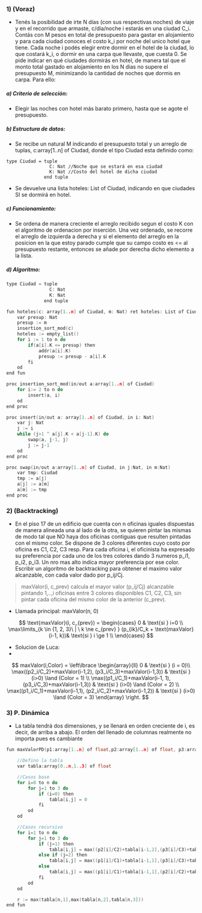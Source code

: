 ### 1) (Voraz)
- Tenés la posibilidad de irte N días (con sus respectivas noches) de viaje y en el recorrido que armaste, c/dia/noche i estarás en una ciudad C_i. Contás con M pesos en total de presupuesto para gastar en alojamiento y para cada ciudad conoces el costo k_i por noche del unico hotel que tiene. Cada noche i podés elegir entre dormir en el hotel de la ciudad, lo que costará k_i, o dormir en una carpa que llevaste, que cuesta 0. Se pide indicar en qué ciudades dormirás en hotel, de manera tal que el monto total gastado en alojamiento en los N dias no supere el presupuesto M, minimizando la cantidad de noches que dormis en carpa. Para ello:

##### a) Criterio de selección:
- Elegir las noches con hotel más barato primero, hasta que se agote el presupuesto. 

##### b) Estructura de datos:
- Se recibe un natural M indicando el presupuesto total y un arreglo de tuplas, c:array[1..n] of Ciudad, donde el tipo Ciudad esta definido como:
~~~
type Ciudad = tuple
                C: Nat //Noche que se estará en esa ciudad
                K: Nat //Costo del hotel de dicha ciudad
              end tuple
~~~
- Se devuelve una lista hoteles: List of Ciudad, indicando en que ciudades SI se dormirá en hotel.

##### c) Funcionamiento:
- Se ordena de manera creciente el arreglo recibido segun el costo K con el algoritmo de ordenacion por inserción. Una vez ordenado, se recorre el arreglo de izquierda a derecha y si el elemento del arreglo en la posicion en la que estoy parado cumple que su campo costo es <= al presupuesto restante, entonces se añade por derecha dicho elemento a la lista.

##### d) Algoritmo:

````C
type Ciudad = tuple
                C: Nat
                K: Nat 
              end tuple

fun hoteles(c: array[1..n] of Ciudad, m: Nat) ret hoteles: List of Ciudad
    var presup: Nat
    presup := m
    insertion_sort_mod(c)
    hoteles := empty_list()
    for i := 1 to n do
        if(a[i].K <= presup) then
            addr(a[i].K)
            presup := presup - a[i].K
        fi
    od
end fun

proc insertion_sort_mod(in/out a:array[1..n] of Ciudad)
    for i:= 2 to n do
        insert(a, i)
    od
end proc

proc insert(in/out a: array[1..n] of Ciudad, in i: Nat)
    var j: Nat
    j := i
    while (j>1 ^ a[j].K < a[j-1].K) do
        swap(a, j-1, j)
        j := j-1
    od 
end proc

proc swap(in/out a:array[1..n] of Ciudad, in j:Nat, in m:Nat)
    var tmp: Ciudad
    tmp := a[j]
    a[j] := a[m]
    a[m] := tmp
end proc
````
### 2) (Backtracking)
- En el piso 17 de un edificio que cuenta con n oficinas iguales dispuestas de manera alineada una al lado de la otra, se quieren pintar las mismas de modo tal que NO haya dos oficinas contiguas que resulten pintadas con el mismo color. Se dispone de 3 colores diferentes cuyo costo por oficina es C1, C2, C3 resp. Para cada oficina i, el oficinista ha expresado su preferencia por cada uno de los tres colores dando 3 numeros p_i1, p_i2, p_i3. Un nro mas alto indica mayor preferencia por ese color. Escribir un algoritmo de backtracking para obtener el maximo valor alcanzable, con cada valor dado por p_ij/Cj.
> maxValor(i, c_prev) calcula el mayor valor (p_ij/Cj) alcanzable pintando 1,..,i oficinas entre 3 colores disponibles C1, C2, C3, sin pintar cada oficina del mismo color de la anterior (c_prev).

- Llamada principal: maxValor(n, 0)

$$
\text{maxValor}(i, c_{prev}) = 
\begin{cases}
  0       & \text{si }   i=0 \\
 \max\limits_{k \in {1, 2, 3}\ | \ k \ne c_{prev} } (p_{ik}/C_k + \text{maxValor}(i-1, k))& \text{si } i \ge 1 \\
\end{cases}
$$

- Solucion de Luca:
- 
$$
maxValor(i,Color) =
\left\lbrace
\begin{array}{ll}
0 & \text{si } (i = 0)\\
\max((p2_i/C_2)+maxValor(i-1,2), (p3_i/C_3)+maxValor(i-1,3)) & \text{si } (i>0) \land (Color = 1) \\
\max((p1_i/C_1)+maxValor(i-1, 1), (p3_i/C_3)+maxValor(i-1,3)) & \text{si } (i>0) \land (Color = 2) \\
\max((p1_i/C_1)+maxValor(i-1,1), (p2_i/C_2)+maxValor(i-1,2)) & \text{si } (i>0) \land (Color = 3)
\end{array}
\right.
$$

### 3) P. Dinámica
- La tabla tendrá dos dimensiones, y se llenará en orden creciente de i, es decir, de arriba a abajo. El orden del llenado de columnas realmente no importa pues es cambiante
````C
fun maxValorPD(p1:array[1..n] of float,p2:array[1..n] of float, p3:array[1..n] of float, C1: float, C2: float, C3: float) ret r: float

    //Defino la tabla
    var tabla:array[0..n,1..3] of float

    //Casos base
    for i=0 to n do
        for j=1 to 3 do
            if (i=0) then
                tabla[i,j] = 0
            fi
        od
    od

    //Casos recursivo
    for i=1 to n do
        for j=1 to 3 do
            if (j=1) then
                tabla[i,j] = max((p2[i]/C2)+tabla[i-1,2],(p3[i]/C3)+tabla[i-1,3])
            else if (j=2) then
                tabla[i,j] = max((p1[i]/C1)+tabla[i-1,1],(p3[i]/C3)+tabla[i-1,3])
            else
                tabla[i,j] = max((p1[i]/C1)+tabla[i-1,1],(p2[i]/C2)+tabla[i-1,2])
            fi
        od
    od

    r := max(tabla[n,1],max(tabla[n,2],tabla[n,3]))
end fun
````        